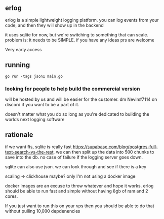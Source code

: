 ## erlog

erlog is a simple lightweight logging platform. you can log events from your code, and then they will show up in the backend

it uses sqlite for now, but we're switching to something that can scale. problem is: it needs to be SIMPLE. if you have any ideas prs are welcome

Very early access

## running

`go run -tags json1 main.go`

### looking for people to help build the commercial version

will be hosted by us and will be easier for the customer. dm Nevin#7114 on discord if you want to be a part of it.

doesn't matter what you do so long as you're dedicated to building the worlds next logging software

## rationale

if we want fts, sqlite is really fast https://supabase.com/blog/postgres-full-text-search-vs-the-rest.
we can then split up the data into 500 chunks to save into the db. no case of failure if the logging server goes down.

sqlite can also use json. we can look through and see if there is a key

scaling -> clickhouse maybe? only I'm not using a docker image

docker images are an excuse to throw whatever and hope it works. erlog should be able to run fast and simple without having 8gb of ram and 2 cores.

If you just want to run this on your vps then you should be able to do that without pulling 10,000 depdenencies
